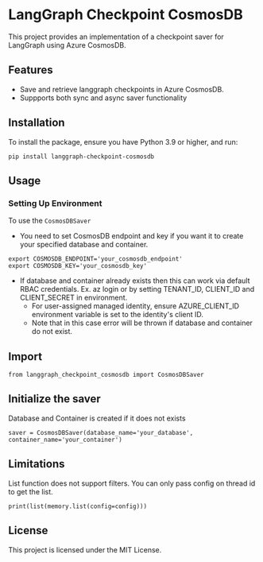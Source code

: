 # LangGraph Checkpoint CosmosDB

This project provides an implementation of a checkpoint saver for LangGraph using Azure CosmosDB. 

## Features
- Save and retrieve langgraph checkpoints in Azure CosmosDB.
- Suppports both sync and async saver functionality

## Installation

To install the package, ensure you have Python 3.9 or higher, and run:

```pip install langgraph-checkpoint-cosmosdb```

## Usage

### Setting Up Environment

To use the `CosmosDBSaver`
- You need to set CosmosDB endpoint and key if you want it to create your specified database and container.
```
export COSMOSDB_ENDPOINT='your_cosmosdb_endpoint'
export COSMOSDB_KEY='your_cosmosdb_key'
```
- If database and container already exists then this can work via default RBAC credentials. Ex. az login or by setting TENANT_ID, CLIENT_ID and CLIENT_SECRET in environment.
    - For user-assigned managed identity, ensure AZURE_CLIENT_ID environment variable is set to the identity's client ID. 
    - Note that in this case error will be thrown if database and container do not exist.
  


## Import

```
from langgraph_checkpoint_cosmosdb import CosmosDBSaver
```

## Initialize the saver
Database and Container is created if it does not exists
```
saver = CosmosDBSaver(database_name='your_database', container_name='your_container')
```

## Limitations
List function does not support filters. You can only pass config on thread id to get the list.

```
print(list(memory.list(config=config)))
```
## License

This project is licensed under the MIT License.
